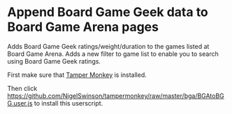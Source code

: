 # Append Board Game Geek data to Board Game Arena pages

Adds Board Game Geek ratings/weight/duration to the games listed at Board Game Arena. Adds a new filter to game list to enable you to search using Board Game Geek ratings.

First make sure that [Tamper Monkey](https://www.tampermonkey.net/) is installed.

Then click https://github.com/NigelSwinson/tampermonkey/raw/master/bga/BGAtoBGG.user.js to install this userscript.
